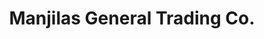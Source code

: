 ---
title: "Manjilas General Trading Co."
url: /puthur-thrissur/manjilas-general-trading-co/
shop: trade
---